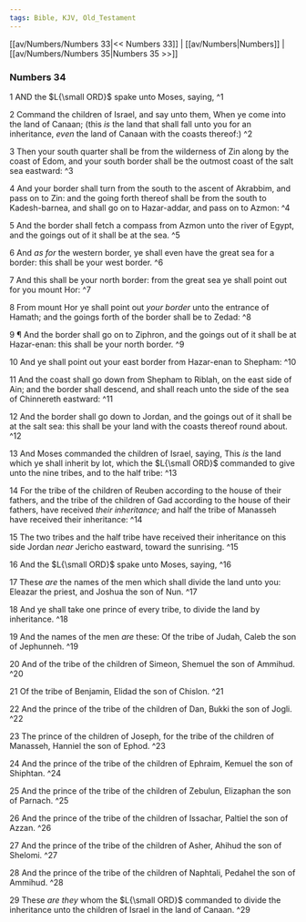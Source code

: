```yaml
---
tags: Bible, KJV, Old_Testament
---
```


[[av/Numbers/Numbers 33|<< Numbers 33]] | [[av/Numbers|Numbers]] | [[av/Numbers/Numbers 35|Numbers 35 >>]]

### Numbers 34

1 AND the $L{\small ORD}$ spake unto Moses, saying, ^1

2 Command the children of Israel, and say unto them, When ye come into the land of Canaan; (this _is_ the land that shall fall unto you for an inheritance, _even_ the land of Canaan with the coasts thereof:) ^2

3 Then your south quarter shall be from the wilderness of Zin along by the coast of Edom, and your south border shall be the outmost coast of the salt sea eastward: ^3

4 And your border shall turn from the south to the ascent of Akrabbim, and pass on to Zin: and the going forth thereof shall be from the south to Kadesh-barnea, and shall go on to Hazar-addar, and pass on to Azmon: ^4

5 And the border shall fetch a compass from Azmon unto the river of Egypt, and the goings out of it shall be at the sea. ^5

6 And _as_ _for_ the western border, ye shall even have the great sea for a border: this shall be your west border. ^6

7 And this shall be your north border: from the great sea ye shall point out for you mount Hor: ^7

8 From mount Hor ye shall point out _your_ _border_ unto the entrance of Hamath; and the goings forth of the border shall be to Zedad: ^8

9 ¶ And the border shall go on to Ziphron, and the goings out of it shall be at Hazar-enan: this shall be your north border. ^9

10 And ye shall point out your east border from Hazar-enan to Shepham: ^10

11 And the coast shall go down from Shepham to Riblah, on the east side of Ain; and the border shall descend, and shall reach unto the side of the sea of Chinnereth eastward: ^11

12 And the border shall go down to Jordan, and the goings out of it shall be at the salt sea: this shall be your land with the coasts thereof round about. ^12

13 And Moses commanded the children of Israel, saying, This _is_ the land which ye shall inherit by lot, which the $L{\small ORD}$ commanded to give unto the nine tribes, and to the half tribe: ^13

14 For the tribe of the children of Reuben according to the house of their fathers, and the tribe of the children of Gad according to the house of their fathers, have received _their_ _inheritance;_ and half the tribe of Manasseh have received their inheritance: ^14

15 The two tribes and the half tribe have received their inheritance on this side Jordan _near_ Jericho eastward, toward the sunrising. ^15

16 And the $L{\small ORD}$ spake unto Moses, saying, ^16

17 These _are_ the names of the men which shall divide the land unto you: Eleazar the priest, and Joshua the son of Nun. ^17

18 And ye shall take one prince of every tribe, to divide the land by inheritance. ^18

19 And the names of the men _are_ these: Of the tribe of Judah, Caleb the son of Jephunneh. ^19

20 And of the tribe of the children of Simeon, Shemuel the son of Ammihud. ^20

21 Of the tribe of Benjamin, Elidad the son of Chislon. ^21

22 And the prince of the tribe of the children of Dan, Bukki the son of Jogli. ^22

23 The prince of the children of Joseph, for the tribe of the children of Manasseh, Hanniel the son of Ephod. ^23

24 And the prince of the tribe of the children of Ephraim, Kemuel the son of Shiphtan. ^24

25 And the prince of the tribe of the children of Zebulun, Elizaphan the son of Parnach. ^25

26 And the prince of the tribe of the children of Issachar, Paltiel the son of Azzan. ^26

27 And the prince of the tribe of the children of Asher, Ahihud the son of Shelomi. ^27

28 And the prince of the tribe of the children of Naphtali, Pedahel the son of Ammihud. ^28

29 These _are_ _they_ whom the $L{\small ORD}$ commanded to divide the inheritance unto the children of Israel in the land of Canaan. ^29

